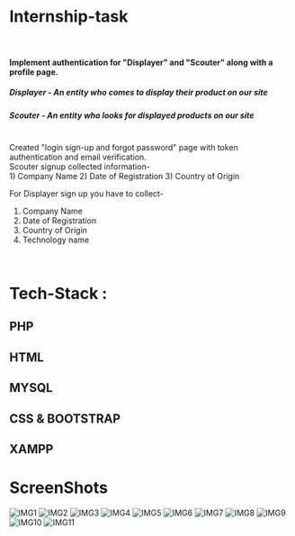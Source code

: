 # Internship-task
 
 <br />
 <h4>Implement authentication for "Displayer" and "Scouter" along with a profile page.</h4>

<h5>Displayer - An entity who comes to display their product on our site</h5>

 <h5>Scouter - An entity who looks for displayed products on our site</h5>
<br />
Created "login sign-up and forgot password" page with token authentication and email verification. 
<br />
Scouter signup collected information-<br />
1) Company Name
2) Date of Registration  
3) Country of Origin
 <br />

For Displayer sign up you have to collect-
1) Company Name
2) Date of Registration  
3) Country of Origin
4) Technology name 
 <br />
 
# Tech-Stack :
## PHP
## HTML
## MYSQL
## CSS & BOOTSTRAP
## XAMPP
  
 # ScreenShots
 
![IMG1](/screenshots/1.png)
![IMG2](/screenshots/2.png)
![IMG3](/screenshots/3.png)
![IMG4](/screenshots/4.png)
![IMG5](/screenshots/5.png)
![IMG6](/screenshots/6.png)
![IMG7](/screenshots/7.png)
![IMG8](/screenshots/8.png)
![IMG9](/screenshots/9.png)
![IMG10](/screenshots/10.png)
![IMG11](/screenshots/11.png)
